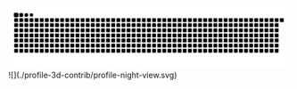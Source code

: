 <picture>
  <source media="(prefers-color-scheme: dark)" srcset="https://raw.githubusercontent.com/SafferStha/SafferStha/output/github-contribution-grid-snake-dark.svg">
  <source media="(prefers-color-scheme: light)" srcset="https://raw.githubusercontent.com/SafferStha/SafferStha/output/github-contribution-grid-snake.svg">
  <img alt="github contribution grid snake animation" src="https://raw.githubusercontent.com/SafferStha/SafferStha/output/github-contribution-grid-snake.svg">
</picture>
![](./profile-3d-contrib/profile-night-view.svg)
